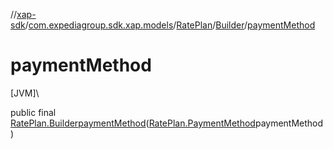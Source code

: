//[xap-sdk](../../../../index.md)/[com.expediagroup.sdk.xap.models](../../index.md)/[RatePlan](../index.md)/[Builder](index.md)/[paymentMethod](payment-method.md)

# paymentMethod

[JVM]\

public final [RatePlan.Builder](index.md)[paymentMethod](payment-method.md)([RatePlan.PaymentMethod](../-payment-method/index.md)paymentMethod)
